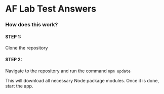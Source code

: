 # AF Lab Test Answers

### How does this work?

#### STEP 1:
Clone the repository

#### STEP 2:
Navigate to the repository and run the command `npm update`

This will download all necessary Node package modules. Once it is done, start the app.

